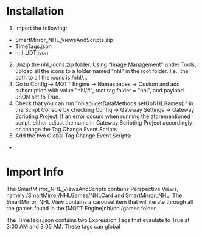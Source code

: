 
# Installation
1. Import the following:
* SmartMirror_NHL_ViewsAndScripts.zip
* TimeTags.json
* nhl_UDT.json
2. Unzip the nhl_icons.zip folder. Using "Image Management" under Tools, upload all the icons to a folder named "nhl" in the root folder. I.e., the path to all the icons is /nhl/...
3. Go to Config -> MQTT Engine -> Namespaces -> Custom and add subscription with value "nhl/#", root tag folder = "nhl", and payload JSON set to True.
4. Check that you can run "nhlapi.getDataMethods.setUpNHLGames()" in the Script Console by checking Config -> Gateway Settings -> Gateway Scripting Project. If an error occurs when running the aforementioned script, either adjust the name in Gateway Scripting Project accordingly or change the Tag Change Event Scripts
5. Add the two Global Tag Change Event Scripts:
 * 
  
# Import Info  
The SmartMirror_NHL_ViewsAndScripts contains Perspective Views, namely /SmartMirror/NHLGames/NHLCard and SmartMirror_NHL. The SmartMirror_NHL View contains a carousel item that will iterate through all the games found in the [MQTT Engine]nhl/nhl/games folder.

The TimeTags.json contains two Expression Tags that evaulate to True at 3:00 AM and 3:05 AM. These tags can global
